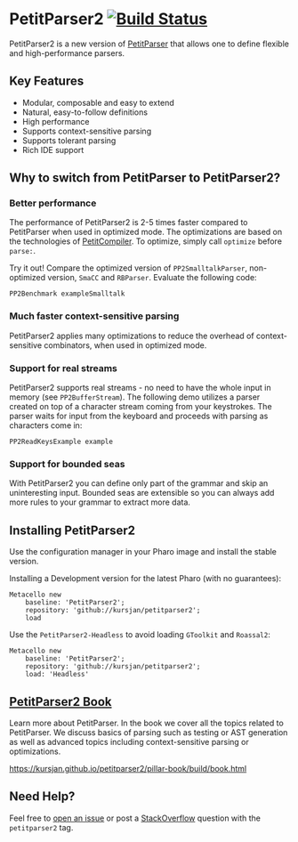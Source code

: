 # PetitParser2 [![Build Status](https://travis-ci.org/kursjan/petitparser2.svg?branch=master)](https://travis-ci.org/kursjan/petitparser2)

PetitParser2 is a new version of [PetitParser](http://www.lukas-renggli.ch/blog/petitparser-1) that allows one to define flexible and high-performance parsers.

## Key Features
- Modular, composable and easy to extend
- Natural, easy-to-follow definitions
- High performance
- Supports context-sensitive parsing
- Supports tolerant parsing
- Rich IDE support

## Why to switch from PetitParser to PetitParser2?

### Better performance 
The performance of PetitParser2 is 2-5 times faster compared to PetitParser when used in optimized mode. The optimizations are based on the technologies of [PetitCompiler](http://scg.unibe.ch/scgbib?query=Kurs16a&display=abstract). To optimize, simply call `optimize` before `parse:`.

Try it out! Compare the optimized version of `PP2SmalltalkParser`, non-optimized version, `SmaCC` and `RBParser`. Evaluate the following code:
```
PP2Benchmark exampleSmalltalk
```
### Much faster context-sensitive parsing
PetitParser2 applies many optimizations to reduce the overhead of context-sensitive combinators, when used in optimized mode.

### Support for real streams
PetitParser2 supports real streams - no need to have the whole input in memory (see `PP2BufferStream`). The following demo utilizes a parser created on top of a character stream coming from your keystrokes. The parser waits for input from the keyboard and proceeds with parsing as characters come in:

```
PP2ReadKeysExample example
```

### Support for bounded seas
With PetitParser2 you can define only part of the grammar and skip an uninteresting input. Bounded seas are extensible so you can always add more rules to your grammar to extract more data.


## Installing PetitParser2

Use the configuration manager in your Pharo image and install the stable version.

Installing a Development version for the latest Pharo (with no guarantees):

```smalltalk
Metacello new
    baseline: 'PetitParser2';
    repository: 'github://kursjan/petitparser2';
    load
```

Use the `PetitParser2-Headless` to avoid loading `GToolkit` and `Roassal2`:

```smalltalk
Metacello new
    baseline: 'PetitParser2';
    repository: 'github://kursjan/petitparser2';
    load: 'Headless'
```

## [PetitParser2 Book](https://kursjan.github.io/petitparser2/pillar-book/build/book.html)
Learn more about PetitParser. In the book we cover all the topics related to PetitParser. We discuss basics of parsing such as testing or AST generation as well as advanced topics including context-sensitive parsing or optimizations.

https://kursjan.github.io/petitparser2/pillar-book/build/book.html

## Need Help?
Feel free to [open an issue](https://github.com/kursjan/petitparser2/issues) or post a [StackOverflow](https://stackoverflow.com/questions/tagged/petitparser2) question with the `petitparser2` tag.
